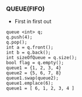 ### QUEUE(FIFO)
* First in first out
```
queue <int> q;
q.push(4);
q.pop();
int a = q.front();
int b = q.back();
int sizeOfQueue = q.size();
bool flag = q.empty();
queue1 = {1, 2, 3, 4}
queue2 = {5, 6, 7, 8}
queue1.swap(queue2);
queue1.emplace(6);
queue1 = [ 6, 1, 2, 3, 4 ]
```
